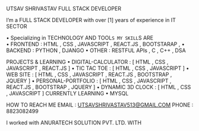 UTSAV SHRIVASTAV
FULL STACK DEVELOPER

  I’m a     FULL STACK   DEVELOPER   with over [1] years of experience in   IT SECTOR 

•	Specializing in TECHNOLOGY AND TOOL`S
MY SKILL`S ARE  
•	FRONTEND : HTML ,  CSS , JAVASCRIPT , REACT.JS , BOOTSTARAP ,
•	BACKEND : PYTHON , DJANGO 
•	OTHER : RESTFUL APIs , C , C++ , DSA 

PROJECTS & LEARNING 
•	DIGITAL-CALCULATOR  : [ HTML , CSS ,  JAVASCRIPT , REACT.JS ]
•	TIC TAC TOE : [  HTML , CSS , JAVASCRIPT ] 
•	WEB SITE  :  [ HTML , CSS , JAVASCRIPT , REACT.JS , BOOTSTRAP , JQUERY ]
•	PERSONAL-PORTFOLIO : [ HTML , CSS , JAVASCRIPT , REACT.JS , BOOTSTRAP , JQUERY ]
•	DYNAMIC 3D CLOCK : [ HTML , CSS , JAVASCRIPT ] 
CURRENTLY LEARNING 
•	MYSQL

HOW TO REACH ME
EMAIL : UTSAVSHRIVASTAV513@GMAIL.COM
PHONE : 8823082499

 I   worked   with    ANURATECH SOLUTION PVT. LTD.   WITH 


